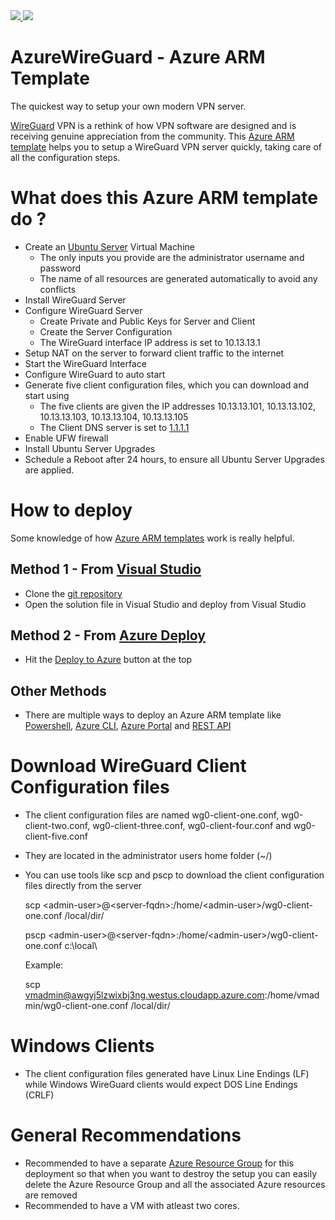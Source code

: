 <a href="https://portal.azure.com/#create/Microsoft.Template/uri/https%3A%2F%2Fraw.githubusercontent.com%2Fvijayshinva%2FAzureWireGuard%2Fmaster%2FAzureWireGuard%2FLinuxVirtualMachine.json" target="_blank">
    <img src="http://azuredeploy.net/deploybutton.png"/>
</a>
<a href="http://armviz.io/#/?load=https%3A%2F%2Fraw.githubusercontent.com%2Fvijayshinva%2FAzureWireGuard%2Fmaster%2FAzureWireGuard%2FLinuxVirtualMachine.json" target="_blank">
    <img src="http://armviz.io/visualizebutton.png"/>
</a>

# AzureWireGuard - Azure ARM Template
The quickest way to setup your own modern VPN server. 

[WireGuard][wireguard] VPN is a rethink of how VPN software are designed and is receiving genuine appreciation from the community. This [Azure ARM template][azure-arm] helps you to setup a WireGuard VPN server quickly, taking care of all the configuration steps. 

# What does this Azure ARM template do ?
- Create an [Ubuntu Server][ubuntu] Virtual Machine
    - The only inputs you provide are the administrator username and password
    - The name of all resources are generated automatically to avoid any conflicts
- Install WireGuard Server
- Configure WireGuard Server
    - Create Private and Public Keys for Server and Client
    - Create the Server Configuration
    - The WireGuard interface IP address is set to 10.13.13.1
- Setup NAT on the server to forward client traffic to the internet
- Start the WireGuard Interface
- Configure WireGuard to auto start
- Generate five client configuration files, which you can download and start using 
    - The five clients are given the IP addresses 10.13.13.101, 10.13.13.102, 10.13.13.103, 10.13.13.104, 10.13.13.105
    - The Client DNS server is set to [1.1.1.1][dns]
- Enable UFW firewall
- Install Ubuntu Server Upgrades
- Schedule a Reboot after 24 hours, to ensure all Ubuntu Server Upgrades are applied.

# How to deploy
Some knowledge of how [Azure ARM templates][azure-arm] work is really helpful.
## Method 1 - From [Visual Studio][vs]
- Clone the [git repository][git-repo]
- Open the solution file in Visual Studio and deploy from Visual Studio

## Method 2 - From [Azure Deploy][azure-deploy]
- Hit the [Deploy to Azure][azure-deploy-awg] button at the top 

## Other Methods
- There are multiple ways to deploy an Azure ARM template like  [Powershell][azure-ps], [Azure CLI][azure-cli], [Azure Portal][azure-portal] and [REST API][azure-rest]

# Download WireGuard Client Configuration files
- The client configuration files are named wg0-client-one.conf, wg0-client-two.conf, wg0-client-three.conf, wg0-client-four.conf and wg0-client-five.conf
- They are located in the administrator users home folder (~/)
- You can use tools like scp and pscp to download the client configuration files directly from the server
    
    scp &lt;admin-user&gt;@&lt;server-fqdn&gt;:/home/&lt;admin-user&gt;/wg0-client-one.conf /local/dir/
    
    pscp &lt;admin-user&gt;@&lt;server-fqdn&gt;:/home/&lt;admin-user&gt;/wg0-client-one.conf c:\local\

    Example: 

    scp vmadmin@awgyj5lzwixbj3ng.westus.cloudapp.azure.com:/home/vmadmin/wg0-client-one.conf /local/dir/
# Windows Clients
- The client configuration files generated have Linux Line Endings (LF) while Windows WireGuard clients would expect DOS Line Endings (CRLF)

# General Recommendations
- Recommended to have a separate [Azure Resource Group][azure-rg] for this deployment so that when you want to destroy the setup you can easily delete the Azure Resource Group and all the associated Azure resources are removed
- Recommended to have a VM with atleast two cores.

[azure-arm]: https://docs.microsoft.com/en-us/azure/azure-resource-manager/
[wireguard]: https://www.wireguard.com/
[dns]: https://1.1.1.1/
[ubuntu]: https://www.ubuntu.com/server
[azure-portal]: https://portal.azure.com
[vs]: https://visualstudio.microsoft.com/vs/community/
[git-repo]: https://github.com/vijayshinva/AzureWireGuard
[azure-ps]: https://docs.microsoft.com/en-us/azure/azure-resource-manager/resource-group-template-deploy
[azure-cli]: https://docs.microsoft.com/en-us/azure/azure-resource-manager/resource-group-template-deploy-cli
[azure-rest]: https://docs.microsoft.com/en-us/azure/azure-resource-manager/resource-group-template-deploy-rest
[azure-deploy]: azuredeploy.net
[azure-portal]: https://docs.microsoft.com/en-us/azure/azure-resource-manager/resource-group-template-deploy-portal
[azure-deploy-awg]: https://portal.azure.com/#create/Microsoft.Template/uri/https%3A%2F%2Fraw.githubusercontent.com%2Fvijayshinva%2FAzureWireGuard%2Fmaster%2FAzureWireGuard%2FLinuxVirtualMachine.json
[azure-rg]: https://docs.microsoft.com/en-us/azure/azure-resource-manager/resource-group-overview#resource-groups